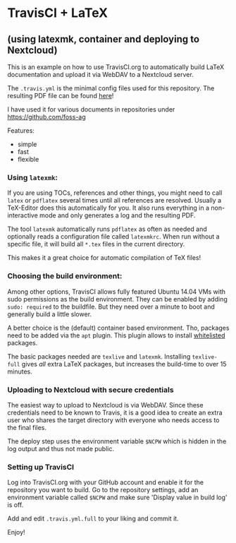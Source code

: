 # TravisCI + LaTeX
## (using latexmk, container and deploying to Nextcloud)

This is an example on how to use TravisCI.org to automatically build LaTeX documentation and upload it via WebDAV to a Nextcloud server.

The `.travis.yml` is the minimal config files used for this repository. The resulting PDF file can be found [here](https://cloud.foss-ag.de/index.php/s/U4Czc661GOZBYOG)!

I have used it for various documents in repositories under https://github.com/foss-ag

Features:
  * simple
  * fast
  * flexible

### Using `latexmk`:
If you are using TOCs, references and other things, you might need to call `latex` or `pdflatex` several times until all references are resolved. Usually a TeX-Editor does this automatically for you. It also runs everything in a non-interactive mode and only generates a log and the resulting PDF.

The tool `latexmk` automatically runs `pdflatex` as often as needed and optionally reads a configuration file called `latexmkrc`.
When run without a specific file, it will build all `*.tex` files in the current directory.

This makes it a great choice for automatic compilation of TeX files!

### Choosing the build environment:
Among other options, TravisCI allows fully featured Ubuntu 14.04 VMs with sudo permissions as the build environment. They can be enabled by adding `sudo: required` to the buildfile. But they need over a minute to boot and generally build a little slower.

A better choice is the (default) container based environment. Tho, packages need to be added via the `apt` plugin. This plugin allows to install [whitelisted](https://github.com/travis-ci/apt-package-whitelist/blob/master/ubuntu-trusty) packages.

The basic packages needed are `texlive` and `latexmk`. Installing `texlive-full` gives *all* extra LaTeX packages, but increases the build-time to over 15 minutes.

### Uploading to Nextcloud with secure credentials
The easiest way to upload to Nextcloud is via WebDAV. Since these credentials need to be known to Travis, it is a good idea to create an extra user who shares the target directory with everyone who needs access to the final files.

The deploy step uses the environment variable `$NCPW` which is hidden in the log output and thus not made public.

### Setting up TravisCI
Log into TravisCI.org with your GitHub account and enable it for the repository you want to build. Go to the repository settings, add an environment variable called `$NCPW` and make sure 'Display value in build log' is off.

Add and edit `.travis.yml.full` to your liking and commit it.

Enjoy!
